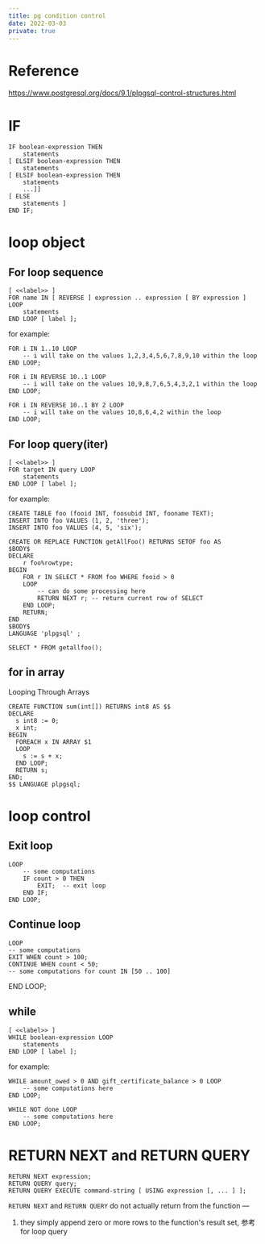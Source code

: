 ```yaml
---
title: pg condition control
date: 2022-03-03
private: true
---
```

# Reference
https://www.postgresql.org/docs/9.1/plpgsql-control-structures.html

# IF
    IF boolean-expression THEN
        statements
    [ ELSIF boolean-expression THEN
        statements
    [ ELSIF boolean-expression THEN
        statements
        ...]]
    [ ELSE
        statements ]
    END IF;

# loop object
## For loop sequence
    [ <<label>> ]
    FOR name IN [ REVERSE ] expression .. expression [ BY expression ] LOOP
        statements
    END LOOP [ label ];

for example:

    FOR i IN 1..10 LOOP
        -- i will take on the values 1,2,3,4,5,6,7,8,9,10 within the loop
    END LOOP;

    FOR i IN REVERSE 10..1 LOOP
        -- i will take on the values 10,9,8,7,6,5,4,3,2,1 within the loop
    END LOOP;

    FOR i IN REVERSE 10..1 BY 2 LOOP
        -- i will take on the values 10,8,6,4,2 within the loop
    END LOOP;

## For loop query(iter)
    [ <<label>> ]
    FOR target IN query LOOP
        statements
    END LOOP [ label ];

for example:

    CREATE TABLE foo (fooid INT, foosubid INT, fooname TEXT);
    INSERT INTO foo VALUES (1, 2, 'three');
    INSERT INTO foo VALUES (4, 5, 'six');

    CREATE OR REPLACE FUNCTION getAllFoo() RETURNS SETOF foo AS
    $BODY$
    DECLARE
        r foo%rowtype;
    BEGIN
        FOR r IN SELECT * FROM foo WHERE fooid > 0
        LOOP
            -- can do some processing here
            RETURN NEXT r; -- return current row of SELECT
        END LOOP;
        RETURN;
    END
    $BODY$
    LANGUAGE 'plpgsql' ;

    SELECT * FROM getallfoo();

## for in array
Looping Through Arrays


    CREATE FUNCTION sum(int[]) RETURNS int8 AS $$
    DECLARE
      s int8 := 0;
      x int;
    BEGIN
      FOREACH x IN ARRAY $1
      LOOP
        s := s + x;
      END LOOP;
      RETURN s;
    END;
    $$ LANGUAGE plpgsql;

# loop control
## Exit loop

    LOOP
        -- some computations
        IF count > 0 THEN
            EXIT;  -- exit loop
        END IF;
    END LOOP;

## Continue loop
    LOOP
    -- some computations
    EXIT WHEN count > 100;
    CONTINUE WHEN count < 50;
    -- some computations for count IN [50 .. 100]
END LOOP;

## while
    [ <<label>> ]
    WHILE boolean-expression LOOP
        statements
    END LOOP [ label ];

for example:

    WHILE amount_owed > 0 AND gift_certificate_balance > 0 LOOP
        -- some computations here
    END LOOP;

    WHILE NOT done LOOP
        -- some computations here
    END LOOP;


# RETURN NEXT and RETURN QUERY
    RETURN NEXT expression;
    RETURN QUERY query;
    RETURN QUERY EXECUTE command-string [ USING expression [, ... ] ];

`RETURN NEXT` and `RETURN QUERY` do not actually return from the function — 
1. they simply append zero or more rows to the function's result set, 参考for loop query